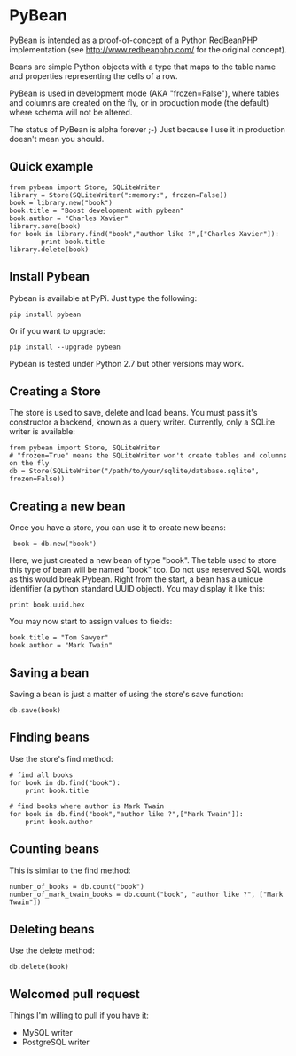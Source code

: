 # PyBean

PyBean is intended as a proof-of-concept of a Python RedBeanPHP implementation 
(see http://www.redbeanphp.com/ for the original concept).

Beans are simple Python objects with a type that maps to the table name
and properties representing the cells of a row.

PyBean is used in development mode (AKA "frozen=False"), where tables and columns are
created on the fly, or in production mode (the default) where schema will not be altered.

The status of PyBean is alpha forever ;-)
Just because I use it in production doesn't mean you should.

## Quick example

    from pybean import Store, SQLiteWriter
    library = Store(SQLiteWriter(":memory:", frozen=False))
    book = library.new("book")
    book.title = "Boost development with pybean"
    book.author = "Charles Xavier"
    library.save(book)
    for book in library.find("book","author like ?",["Charles Xavier"]):
            print book.title
    library.delete(book)

## Install Pybean

Pybean is available at PyPi. Just type the following:

    pip install pybean

Or if you want to upgrade:

    pip install --upgrade pybean

Pybean is tested under Python 2.7 but other versions may work.    

## Creating a Store

The store is used to save, delete and load beans. You must pass it's constructor a backend,
known as a query writer. Currently, only a SQLite writer is available:

    from pybean import Store, SQLiteWriter
    # "frozen=True" means the SQLiteWriter won't create tables and columns on the fly
    db = Store(SQLiteWriter("/path/to/your/sqlite/database.sqlite", frozen=False))

## Creating a new bean

Once you have a store, you can use it to create new beans:

     book = db.new("book")

Here, we just created a new bean of type "book". The table used to store this type of bean will
be named "book" too. Do not use reserved SQL words as this would break Pybean. Right from the start,
a bean has a unique identifier (a python standard UUID object). You may display it like this:

    print book.uuid.hex

You may now start to assign values to fields:

    book.title = "Tom Sawyer"
    book.author = "Mark Twain"
 
## Saving a bean

Saving a bean is just a matter of using the store's save function:

    db.save(book)

## Finding beans

Use the store's find method:

    # find all books
    for book in db.find("book"):
        print book.title

    # find books where author is Mark Twain
    for book in db.find("book","author like ?",["Mark Twain"]):
        print book.author
        
## Counting beans

This is similar to the find method:

    number_of_books = db.count("book")
    number_of_mark_twain_books = db.count("book", "author like ?", ["Mark Twain"])

## Deleting beans

Use the delete method:

    db.delete(book)

## Welcomed pull request

Things I'm willing to pull if you have it:

 * MySQL writer
 * PostgreSQL writer

